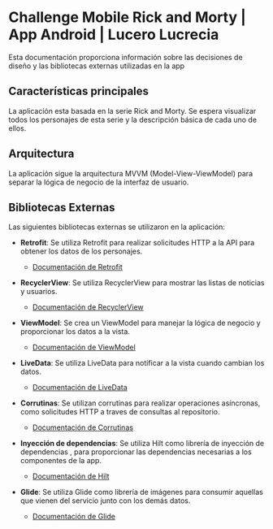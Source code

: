 # Challenge Mobile Rick and Morty | App Android | Lucero Lucrecia

Esta documentación proporciona información sobre las decisiones de diseño y las bibliotecas externas utilizadas en la app 

## Características principales

La aplicación esta basada en la serie Rick and Morty. 
Se espera visualizar todos los personajes de esta serie y la descripción básica de cada uno de ellos.

## Arquitectura

La aplicación sigue la arquitectura MVVM (Model-View-ViewModel) para separar la lógica de negocio de la interfaz de usuario.

## Bibliotecas Externas

Las siguientes bibliotecas externas se utilizaron en la aplicación:

- **Retrofit**: Se utiliza Retrofit para realizar solicitudes HTTP a la API para obtener los datos de los personajes.
  - [Documentación de Retrofit](https://square.github.io/retrofit/)

- **RecyclerView**: Se utiliza RecyclerView para mostrar las listas de noticias y usuarios.
  - [Documentación de RecyclerView](https://developer.android.com/guide/topics/ui/layout/recyclerview)

- **ViewModel**: Se crea un ViewModel para manejar la lógica de negocio y proporcionar los datos a la vista.
  - [Documentación de ViewModel](https://developer.android.com/topic/libraries/architecture/viewmodel)

- **LiveData**: Se utiliza LiveData para notificar a la vista cuando cambian los datos.
  - [Documentación de LiveData](https://developer.android.com/topic/libraries/architecture/livedata)

- **Corrutinas**: Se utilizan corrutinas para realizar operaciones asíncronas, como solicitudes HTTP a traves de consultas al repositorio.
  - [Documentación de Corrutinas](https://developer.android.com/kotlin/coroutines)

- **Inyección de dependencias**: Se utiliza Hilt como librería de inyección de dependencias , para proporcionar las dependencias necesarias a los componentes de la app.
  - [Documentación de Hilt](https://developer.android.com/training/dependency-injection/hilt-android)

- **Glide**: Se utiliza Glide como librería de imágenes para consumir aquellas que vienen del servicio junto con los demás datos.
  - [Documentación de Glide](https://github.com/bumptech/glide)